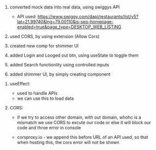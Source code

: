 <!-- Chapter 06 - Explore the world -->

<!-- what we did in todays session -->
1. converted mock data into real data, using swiggys API
    - API used: https://www.swiggy.com/dapi/restaurants/list/v5?lat=21.99740&lng=79.00110&is-seo-homepage-enabled=true&page_type=DESKTOP_WEB_LISTING

2. used CORS, by using extension (Allow Cors)

3. created new comp for shimmer UI
    
4. added Login and Looged out btn, using useState to toggle them

5. added Search functionlity using controlled inputs

6. added shimmer UI, by simply creating component


<!-- Concepts used -->

1. useEffect:
    - used to handle APIs
    - we can use this to load data

2. CORS:
    - if we try to access other domain, with out domain, whohc is a mismatch we use CORS to excute our code or else it will block our code and throe error in console

    - corsproxy.io - we append this before URL of an API used, so that when hosting this, the cors error will not be shown